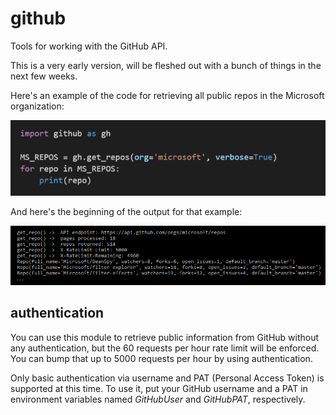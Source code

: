 # github

Tools for working with the GitHub API.

This is a very early version, will be fleshed out with a bunch of things in the next few weeks.

Here's an example of the code for retrieving all public repos in the Microsoft organization:

![MicrosoftRepos](images/MicrosoftRepos.png)

And here's the beginning of the output for that example:

![MicrosoftReposOutput](images/MicrosoftReposOutput.png)

## authentication
You can use this module to retrieve public information from GitHub without any authentication, but the 60 requests per hour rate limit
will be enforced. You can bump that up to 5000 requests per hour by using authentication.

Only basic authentication via username and PAT (Personal Access Token) is supported at this time. To use it, put your GitHub username and a PAT in environment variables named *GitHubUser* and *GitHubPAT*, respectively.
